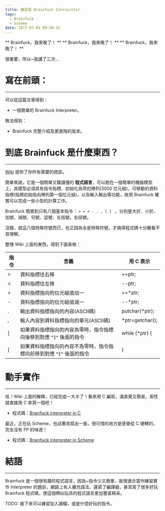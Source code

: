 ```yaml
---
title: 練習寫 Brainfuck Interpreter
tags:
  - Brainfuck
  - Scheme
date: 2017-07-01 09:50:15
---
```



** Brainfuck，我來晚了！ **
** Brainfuck，我來晚了！ **
** Brainfuck，我來晚了！ **

很重要，所以~我講了三次…

# 寫在前頭：
---

可以從這篇文章得到：

+ 一個簡單的 Brainfuck Interpreter。

無法得到：

+ Brainfuck 完整介紹及更進階的版本。


# 到底 Brainfuck 是什麼東西？
---

[Wiki](https://zh.wikipedia.org/wiki/Brainfuck) 提供了你所有需要的資訊。

簡單來說，它是一個簡單又難讀懂的 **程式語言**，可以跑在一個簡單的機器模型上，其模型必須具有指令指標、初始化為零的陣列(3000 位元組)、可移動的資料指標(指標初始指向陣列第一個位元組)，以及輸入輸出等功能，故用 Brainfuck 確實可以完成一些小型的計算工作。

Brainfuck 簡單到只有八個基本指令： `> < + - . , [ ] ` ，分別是大於、小於、加號、減號、句號、逗號、左括號、右括號。

沒錯，就這八個特殊符號而已，也正因為全是特殊符號，才搞得程式碼十分難看不易理解。

整理 Wiki 上面的東西，得到下面表格：

| 指令 | 含義 | 用 C 表示 |
|-|-|-|
| > | 資料指標往右移 | ++ptr; |
| < | 資料指標往左移 | --ptr; |
| + | 資料指標指向的位元組值加一 | ++*ptr; |
| - | 資料指標指向的位元組值減一 | --*ptr; |
| . | 輸出資料指標指向的內容(ASCII碼)| putchar(*ptr); |
| , | 輸入內容到資料指標指向的單元(ASCII碼)|    *ptr=getchar(); |
| [ | 如果資料指標指向的內容為零時，指令指標向後移到對應 **`"]"`** 後面的指令 | while (*ptr) { |
| ] | 如果資料指標指向的內容不為零時，指令指標向前移到對應 **`"["`** 後面的指令 | } |

# 動手實作
---

哇！Wiki 上面的解釋，已經完成一大半了！看來用 C 編寫，滿直覺又簡易，索性就直接用 C 來寫一個吧！

- 程式碼：[Brainfuck interpreter in C](https://gist.github.com/dz1984/05e4c6cc6e72c563fd4e7af03718734f) 

最近，正在玩 Scheme，也試著改寫出一版，很可惜的地方是感覺從 C 硬轉的，完全沒有 FP 的味道！

- 程式碼：[Brainfuck interpreter in Scheme](https://gist.github.com/dz1984/f3716589bdc98fddaf6b9474239ba443)
 
# 結語
---

Brainfuck 是一個很有趣的程式語言，因為~指令少又簡單，故很適合當作練習實作 Interpreter 的題目，網路上有人擴充語法，還寫了編譯器，甚至寫了很多好玩 Brainfuck 程式碼，使這個類似玩具的程式語言更加豐富精采。

TODO: 接下來可以練習加入讀檔，或是什麼好玩的指令。
